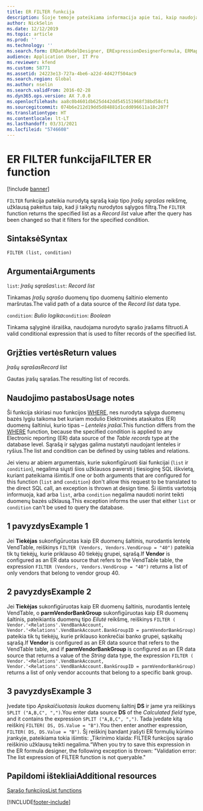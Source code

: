 ```yaml
---
title: ER FILTER funkcija
description: Šioje temoje pateikiama informacija apie tai, kaip naudojama modulio Elektroninės ataskaitos (ER) FILTER funkcija.
author: NickSelin
ms.date: 12/12/2019
ms.topic: article
ms.prod: ''
ms.technology: ''
ms.search.form: ERDataModelDesigner, ERExpressionDesignerFormula, ERMappedFormatDesigner, ERModelMappingDesigner
audience: Application User, IT Pro
ms.reviewer: kfend
ms.custom: 58771
ms.assetid: 24223e13-727a-4be6-a22d-4d427f504ac9
ms.search.region: Global
ms.author: nselin
ms.search.validFrom: 2016-02-28
ms.dyn365.ops.version: AX 7.0.0
ms.openlocfilehash: aa8c0b4601db625d442dd545151968f38bd58cf1
ms.sourcegitcommit: 074b6e212d19dd5d84881d1cdd096611a18c207f
ms.translationtype: HT
ms.contentlocale: lt-LT
ms.lasthandoff: 03/31/2021
ms.locfileid: "5746608"
---
```

# <a name="filter-er-function"></a><span data-ttu-id="8891d-103">ER FILTER funkcija</span><span class="sxs-lookup"><span data-stu-id="8891d-103">FILTER ER function</span></span>

[!include [banner](../includes/banner.md)]

<span data-ttu-id="8891d-104">`FILTER` funkcija pateikia nurodytą sąrašą kaip tipo *Įrašų sąrašas* reikšmę, užklausą pakeitus taip, kad ji taikytų nurodytos sąlygos filtrą.</span><span class="sxs-lookup"><span data-stu-id="8891d-104">The `FILTER` function returns the specified list as a *Record list* value after the query has been changed so that it filters for the specified condition.</span></span>

## <a name="syntax"></a><span data-ttu-id="8891d-105">Sintaksė</span><span class="sxs-lookup"><span data-stu-id="8891d-105">Syntax</span></span>

```vb
FILTER (list, condition)
```

## <a name="arguments"></a><span data-ttu-id="8891d-106">Argumentai</span><span class="sxs-lookup"><span data-stu-id="8891d-106">Arguments</span></span>

<span data-ttu-id="8891d-107">`list`: *Įrašų sąrašas*</span><span class="sxs-lookup"><span data-stu-id="8891d-107">`list`: *Record list*</span></span>

<span data-ttu-id="8891d-108">Tinkamas *Įrašų sąrašo* duomenų tipo duomenų šaltinio elemento maršrutas.</span><span class="sxs-lookup"><span data-stu-id="8891d-108">The valid path of a data source of the *Record list* data type.</span></span>

<span data-ttu-id="8891d-109">`condition`: *Bulio logika*</span><span class="sxs-lookup"><span data-stu-id="8891d-109">`condition`: *Boolean*</span></span>

<span data-ttu-id="8891d-110">Tinkama sąlyginė išraiška, naudojama nurodyto sąrašo įrašams filtruoti.</span><span class="sxs-lookup"><span data-stu-id="8891d-110">A valid conditional expression that is used to filter records of the specified list.</span></span>

## <a name="return-values"></a><span data-ttu-id="8891d-111">Grįžties vertės</span><span class="sxs-lookup"><span data-stu-id="8891d-111">Return values</span></span>

<span data-ttu-id="8891d-112">*Įrašų sąrašas*</span><span class="sxs-lookup"><span data-stu-id="8891d-112">*Record list*</span></span>

<span data-ttu-id="8891d-113">Gautas įrašų sąrašas.</span><span class="sxs-lookup"><span data-stu-id="8891d-113">The resulting list of records.</span></span>

## <a name="usage-notes"></a><span data-ttu-id="8891d-114">Naudojimo pastabos</span><span class="sxs-lookup"><span data-stu-id="8891d-114">Usage notes</span></span>

<span data-ttu-id="8891d-115">Ši funkcija skiriasi nuo funkcijos [WHERE](er-functions-list-where.md), nes nurodyta sąlyga duomenų bazės lygiu taikoma bet kuriam modulio Elektroninės ataskaitos (ER) duomenų šaltiniui, kurio tipas – *Lentelės įrašai*.</span><span class="sxs-lookup"><span data-stu-id="8891d-115">This function differs from the [WHERE](er-functions-list-where.md) function, because the specified condition is applied to any Electronic reporting (ER) data source of the *Table records* type at the database level.</span></span> <span data-ttu-id="8891d-116">Sąrašą ir sąlygas galima nustatyti naudojant lenteles ir ryšius.</span><span class="sxs-lookup"><span data-stu-id="8891d-116">The list and condition can be defined by using tables and relations.</span></span>

<span data-ttu-id="8891d-117">Jei vienu ar abiem argumentais, kurie sukonfigūruoti šiai funkcijai (`list` ir `condition`), negalima siųsti šios užklausos paversti į tiesioginę SQL iškvietą, kuriant pateikiama išimtis.</span><span class="sxs-lookup"><span data-stu-id="8891d-117">If one or both arguments that are configured for this function (`list` and `condition`) don't allow this request to be translated to the direct SQL call, an exception is thrown at design time.</span></span> <span data-ttu-id="8891d-118">Ši išimtis vartotoją informuoja, kad arba `list`, arba `condition` negalima naudoti norint teikti duomenų bazės užklausą.</span><span class="sxs-lookup"><span data-stu-id="8891d-118">This exception informs the user that either `list` or `condition` can't be used to query the database.</span></span>

## <a name="example-1"></a><span data-ttu-id="8891d-119">1 pavyzdys</span><span class="sxs-lookup"><span data-stu-id="8891d-119">Example 1</span></span>

<span data-ttu-id="8891d-120">Jei **Tiekėjas** sukonfigūruotas kaip ER duomenų šaltinis, nurodantis lentelę VendTable, reiškinys `FILTER (Vendors, Vendors.VendGroup = "40")` pateikia tik tų tiekėjų, kurie priklauso 40 tiekėjų grupei, sąrašą.</span><span class="sxs-lookup"><span data-stu-id="8891d-120">If **Vendor** is configured as an ER data source that refers to the VendTable table, the expression `FILTER (Vendors, Vendors.VendGroup = "40")` returns a list of only vendors that belong to vendor group 40.</span></span>

## <a name="example-2"></a><span data-ttu-id="8891d-121">2 pavyzdys</span><span class="sxs-lookup"><span data-stu-id="8891d-121">Example 2</span></span>

<span data-ttu-id="8891d-122">Jei **Tiekėjas** sukonfigūruotas kaip ER duomenų šaltinis, nurodantis lentelę VendTable, o **parmVendorBankGroup** sukonfigūruotas kaip ER duomenų šaltinis, pateikiantis duomenų tipo *Eilutė* reikšmę, reiškinys `FILTER ( Vendor.'<Relations'.VendBankAccount, Vendor.'<Relations'.VendBankAccount.BankGroupID = parmVendorBankGroup)` pateikia tik tų tiekėjų, kurie priklauso konkrečiai banko grupei, sąskaitų sąrašą.</span><span class="sxs-lookup"><span data-stu-id="8891d-122">If **Vendor** is configured as an ER data source that refers to the VendTable table, and if **parmVendorBankGroup** is configured as an ER data source that returns a value of the *String* data type, the expression `FILTER ( Vendor.'<Relations'.VendBankAccount, Vendor.'<Relations'.VendBankAccount.BankGroupID = parmVendorBankGroup)` returns a list of only vendor accounts that belong to a specific bank group.</span></span>

## <a name="example-3"></a><span data-ttu-id="8891d-123">3 pavyzdys</span><span class="sxs-lookup"><span data-stu-id="8891d-123">Example 3</span></span>

<span data-ttu-id="8891d-124">Įvedate tipo *Apskaičiuotasis laukas* duomenų šaltinį **DS** ir jame yra reiškinys `SPLIT ("A,B,C", ",")`.</span><span class="sxs-lookup"><span data-stu-id="8891d-124">You enter data source **DS** of the *Calculated field* type, and it contains the expression `SPLIT ("A,B,C", ",")`.</span></span> <span data-ttu-id="8891d-125">Tada įvedate kitą reiškinį `FILTER( DS, DS.Value = "B")`.</span><span class="sxs-lookup"><span data-stu-id="8891d-125">You then enter another expression, `FILTER( DS, DS.Value = "B")`.</span></span> <span data-ttu-id="8891d-126">Šį reiškinį bandant įrašyti ER formulių kūrimo įrankyje, pateikiama tokia išimtis: „Tikrinimo klaida: FILTER funkcijos sąrašo reiškinio užklausų teikti negalima.“</span><span class="sxs-lookup"><span data-stu-id="8891d-126">When you try to save this expression in the ER formula designer, the following exception is thrown: "Validation error: The list expression of FILTER function is not queryable."</span></span>

## <a name="additional-resources"></a><span data-ttu-id="8891d-127">Papildomi ištekliai</span><span class="sxs-lookup"><span data-stu-id="8891d-127">Additional resources</span></span>

[<span data-ttu-id="8891d-128">Sąrašo funkcijos</span><span class="sxs-lookup"><span data-stu-id="8891d-128">List functions</span></span>](er-functions-category-list.md)


[!INCLUDE[footer-include](../../../includes/footer-banner.md)]